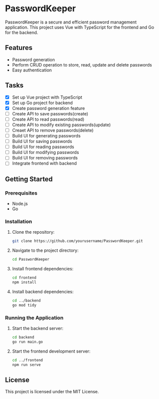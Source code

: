 # PasswordKeeper

PasswordKeeper is a secure and efficient password management application. This project uses Vue with TypeScript for the frontend and Go for the backend.

## Features

- Password generation
- Perform CRUD operation to store, read, update and delete passwords
- Easy authentication

## Tasks

- [x] Set up Vue project with TypeScript
- [x] Set up Go project for backend
- [x] Create password generation feature
- [ ] Create API to save passwords(create)
- [ ] Create API to read passwords(read)
- [ ] Create API to modify existing passwords(update)
- [ ] Creaet API to remove passwords(delete)
- [ ] Build UI for generating passwords
- [ ] Build UI for saving passwords
- [ ] Build UI for reading passwords
- [ ] Build UI for modifying passwords
- [ ] Build UI for removing passwords
- [ ] Integrate frontend with backend

## Getting Started

### Prerequisites

- Node.js
- Go

### Installation

1. Clone the repository:
    ```sh
    git clone https://github.com/yourusername/PasswordKeeper.git
    ```
2. Navigate to the project directory:
    ```sh
    cd PasswordKeeper
    ```
3. Install frontend dependencies:
    ```sh
    cd frontend
    npm install
    ```
4. Install backend dependencies:
    ```sh
    cd ../backend
    go mod tidy
    ```

### Running the Application

1. Start the backend server:
    ```sh
    cd backend
    go run main.go
    ```
2. Start the frontend development server:
    ```sh
    cd ../frontend
    npm run serve
    ```

## License

This project is licensed under the MIT License.
